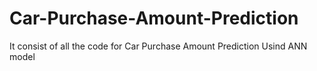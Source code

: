 # Car-Purchase-Amount-Prediction
It consist of all the code for Car Purchase Amount Prediction Usind ANN model 
